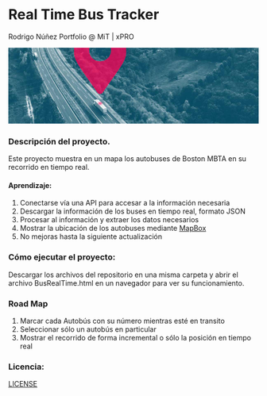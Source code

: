 # Real Time Bus Tracker
Rodrigo Núñez Portfolio @ MiT | xPRO

<img src="./asset/readme_bus_rtt.png">

### Descripción del proyecto.
Este proyecto muestra en un mapa los autobuses de Boston MBTA en su recorrido en tiempo real. 
#### Aprendizaje: 

  <ol>
    <li>Conectarse vía una API para accesar a la información necesaria</li>
    <li>Descargar la información de los buses en tiempo real, formato JSON</li>
    <li>Procesar al información y extraer los datos necesarios</li>
    <li>Mostrar la ubicación de los autobuses mediante <a href="https://www.mapbox.com/solutions/real-time-maps">MapBox</a></li>
    <li>No mejoras hasta la siguiente actualización</li>
  </ol>

### Cómo ejecutar el proyecto: 

Descargar los archivos del repositorio en una misma carpeta y abrir el archivo BusRealTime.html en un navegador para ver su funcionamiento.

### Road Map

<ol>
  <li>Marcar cada Autobús con su número mientras esté en transito</li>
<li>Seleccionar sólo un autobús en particular</li>
<li>Mostrar el recorrido de forma incremental o sólo la posición en tiempo real</li>
</ol>

### Licencia:

<a href="LICENSE">LICENSE</a>